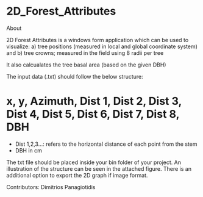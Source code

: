 # 2D_Forest_Attributes

About

2D Forest Attributes is a windows form application which can be used to visualize:
a) tree positions (measured in local and global coordinate system) and
b) tree crowns; measured in the field using 8 radii per tree

It also calcualates the tree basal area (based on the given DBH)

The input data (.txt) should follow the below structure:
# x, y, Azimuth, Dist 1, Dist 2, Dist 3, Dist 4, Dist 5, Dist 6, Dist 7, Dist 8, DBH 

* Dist 1,2,3...: refers to the horizontal distance of each point from the stem
* DBH in cm

The txt file should be placed inside your bin folder of your project.
An illustration of the structure can be seen in the attached figure.
There is an additional option to export the 2D graph if image format.

Contributors: Dimitrios Panagiotidis

